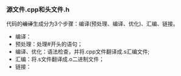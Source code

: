### 源文件.cpp和头文件.h
代码的~~编译~~生成分为3个步骤：编译(预处理、编译、优化)、汇编、链接。
- 编译：
- 预处理：处理#开头的语句；
- 编译、优化：语法检查，并将.cpp文件翻译成.s汇编文件;
- 汇编：将.s文件翻译成.o二进制文件；
- 链接：
